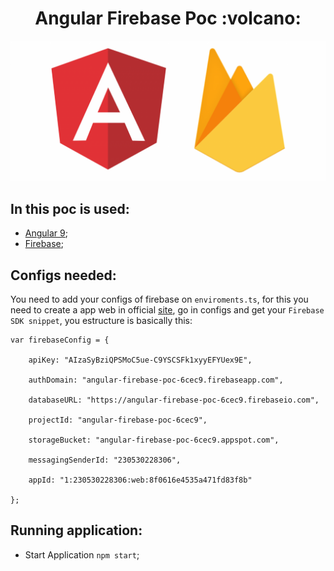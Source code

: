 <h1 align="center">Angular Firebase Poc :volcano:</h1>
<p align="center">
  <img src="./src/assets/angular-firebase.png" alt="Angular and Fireship icons">
</p>

## In this poc is used:
- [Angular 9](https://angular.io/);
- [Firebase](https://firebase.google.com/?hl=pt-br);

## Configs needed:
You need to add your configs of firebase on `enviroments.ts`, for this you need to create a app web in official [site](https://firebase.google.com/?hl=pt-br), go in configs and get your `Firebase SDK snippet`, you estructure is basically this: 
```
var firebaseConfig = {

	apiKey: "AIzaSyBziQPSMoC5ue-C9YSCSFk1xyyEFYUex9E",

	authDomain: "angular-firebase-poc-6cec9.firebaseapp.com",

	databaseURL: "https://angular-firebase-poc-6cec9.firebaseio.com",

	projectId: "angular-firebase-poc-6cec9",

	storageBucket: "angular-firebase-poc-6cec9.appspot.com",

	messagingSenderId: "230530228306",

	appId: "1:230530228306:web:8f0616e4535a471fd83f8b"

};
```

## Running application:
- Start Application `npm start`;
